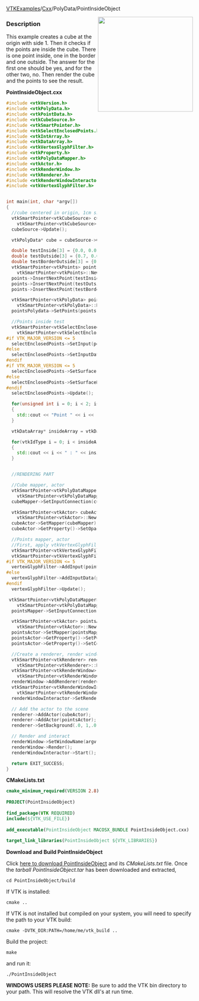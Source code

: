 [VTKExamples](/index/)/[Cxx](/Cxx)/PolyData/PointInsideObject

<img align="right" src="https://github.com/lorensen/VTKExamples/blob/gh-pages/Testing/Baseline/PolyData/TestPointInsideObject.png?raw=true" width="256" />

### Description
This example creates a cube at the origin with side 1. Then it checks if the points are inside the cube. There is one point inside, one in the border and one outside. The answer for the first one should be yes, and for the other two, no. 
Then render the cube and the points to see the result.

**PointInsideObject.cxx**
```c++
#include <vtkVersion.h>
#include <vtkPolyData.h>
#include <vtkPointData.h>
#include <vtkCubeSource.h>
#include <vtkSmartPointer.h>
#include <vtkSelectEnclosedPoints.h>
#include <vtkIntArray.h>
#include <vtkDataArray.h>
#include <vtkVertexGlyphFilter.h>
#include <vtkProperty.h>
#include <vtkPolyDataMapper.h>
#include <vtkActor.h>
#include <vtkRenderWindow.h>
#include <vtkRenderer.h>
#include <vtkRenderWindowInteractor.h>
#include <vtkVertexGlyphFilter.h>


int main(int, char *argv[])
{
  //cube centered in origin, 1cm side.
  vtkSmartPointer<vtkCubeSource> cubeSource =
    vtkSmartPointer<vtkCubeSource>::New();
  cubeSource->Update();

  vtkPolyData* cube = cubeSource->GetOutput();

  double testInside[3] = {0.0, 0.0, 0.0};
  double testOutside[3] = {0.7, 0.0, 0.0};
  double testBorderOutside[3] = {0.5, 0.0, 0.0};
  vtkSmartPointer<vtkPoints> points =
    vtkSmartPointer<vtkPoints>::New();
  points->InsertNextPoint(testInside);
  points->InsertNextPoint(testOutside);
  points->InsertNextPoint(testBorderOutside);

  vtkSmartPointer<vtkPolyData> pointsPolydata =
    vtkSmartPointer<vtkPolyData>::New();
  pointsPolydata->SetPoints(points);

  //Points inside test
  vtkSmartPointer<vtkSelectEnclosedPoints> selectEnclosedPoints =
    vtkSmartPointer<vtkSelectEnclosedPoints>::New();
#if VTK_MAJOR_VERSION <= 5
  selectEnclosedPoints->SetInput(pointsPolydata);
#else
  selectEnclosedPoints->SetInputData(pointsPolydata);
#endif
#if VTK_MAJOR_VERSION <= 5
  selectEnclosedPoints->SetSurface(cube);
#else
  selectEnclosedPoints->SetSurfaceData(cube);
#endif
  selectEnclosedPoints->Update();

  for(unsigned int i = 0; i < 2; i++)
  {
    std::cout << "Point " << i << ": " << selectEnclosedPoints->IsInside(i) << std::endl;
  }

  vtkDataArray* insideArray = vtkDataArray::SafeDownCast(selectEnclosedPoints->GetOutput()->GetPointData()->GetArray("SelectedPoints"));

  for(vtkIdType i = 0; i < insideArray->GetNumberOfTuples(); i++)
  {
    std::cout << i << " : " << insideArray->GetComponent(i,0) << std::endl;
  }


  //RENDERING PART

  //Cube mapper, actor
  vtkSmartPointer<vtkPolyDataMapper> cubeMapper =
    vtkSmartPointer<vtkPolyDataMapper>::New();
  cubeMapper->SetInputConnection(cubeSource->GetOutputPort());

  vtkSmartPointer<vtkActor> cubeActor =
    vtkSmartPointer<vtkActor>::New();
  cubeActor->SetMapper(cubeMapper);
  cubeActor->GetProperty()->SetOpacity(0.5);

  //Points mapper, actor
  //First, apply vtkVertexGlyphFilter to make cells around points, vtk only render cells.
  vtkSmartPointer<vtkVertexGlyphFilter> vertexGlyphFilter =
  vtkSmartPointer<vtkVertexGlyphFilter>::New();
#if VTK_MAJOR_VERSION <= 5
  vertexGlyphFilter->AddInput(pointsPolydata);
#else
  vertexGlyphFilter->AddInputData(pointsPolydata);
#endif
  vertexGlyphFilter->Update();

 vtkSmartPointer<vtkPolyDataMapper> pointsMapper =
    vtkSmartPointer<vtkPolyDataMapper>::New();
  pointsMapper->SetInputConnection(vertexGlyphFilter->GetOutputPort());

  vtkSmartPointer<vtkActor> pointsActor =
    vtkSmartPointer<vtkActor>::New();
  pointsActor->SetMapper(pointsMapper);
  pointsActor->GetProperty()->SetPointSize(5);
  pointsActor->GetProperty()->SetColor(0.0,0.0,1);

  //Create a renderer, render window, and interactor
  vtkSmartPointer<vtkRenderer> renderer =
    vtkSmartPointer<vtkRenderer>::New();
  vtkSmartPointer<vtkRenderWindow> renderWindow =
    vtkSmartPointer<vtkRenderWindow>::New();
  renderWindow->AddRenderer(renderer);
  vtkSmartPointer<vtkRenderWindowInteractor> renderWindowInteractor =
    vtkSmartPointer<vtkRenderWindowInteractor>::New();
  renderWindowInteractor->SetRenderWindow(renderWindow);

  // Add the actor to the scene
  renderer->AddActor(cubeActor);
  renderer->AddActor(pointsActor);
  renderer->SetBackground(.0, 1,.0);

  // Render and interact
  renderWindow->SetWindowName(argv[0]);
  renderWindow->Render();
  renderWindowInteractor->Start();

  return EXIT_SUCCESS;
}
```
**CMakeLists.txt**
```cmake
cmake_minimum_required(VERSION 2.8)
 
PROJECT(PointInsideObject)
 
find_package(VTK REQUIRED)
include(${VTK_USE_FILE})
 
add_executable(PointInsideObject MACOSX_BUNDLE PointInsideObject.cxx)
 
target_link_libraries(PointInsideObject ${VTK_LIBRARIES})
```

**Download and Build PointInsideObject**

Click [here to download PointInsideObject](https://github.com/lorensen/VTKWikiExamplesTarballs/raw/master/PointInsideObject.tar) and its *CMakeLists.txt* file.
Once the *tarball PointInsideObject.tar* has been downloaded and extracted,
```
cd PointInsideObject/build 
```
If VTK is installed:
```
cmake ..
```
If VTK is not installed but compiled on your system, you will need to specify the path to your VTK build:
```
cmake -DVTK_DIR:PATH=/home/me/vtk_build ..
```
Build the project:
```
make
```
and run it:
```
./PointInsideObject
```
**WINDOWS USERS PLEASE NOTE:** Be sure to add the VTK bin directory to your path. This will resolve the VTK dll's at run time.

